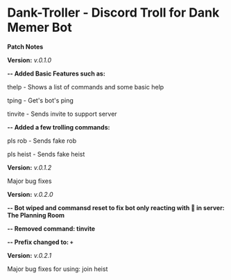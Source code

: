 # Dank-Troller - Discord Troll for Dank Memer Bot

**Patch Notes**


**Version:** *v.0.1.0*

**-- Added Basic Features such as:**

thelp - Shows a list of commands and some basic help

tping - Get's bot's ping

tinvite - Sends invite to support server
 
 
**-- Added a few trolling commands:** 

pls rob - Sends fake rob

pls heist - Sends fake heist
 
 
**Version:** *v.0.1.2*

Major bug fixes


**Version:** *v.0.2.0*                 

**-- Bot wiped and commansd reset to fix bot only reacting with :bank: in server: The Planning Room**

**-- Removed command: tinvite**

**-- Prefix changed to: `+`**


**Version:** *v.0.2.1*

Major bug fixes for using: join heist
